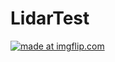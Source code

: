 # LidarTest

<a href="https://imgflip.com/gif/344icw"><img src="https://i.imgflip.com/344icw.gif" title="made at imgflip.com"/></a>
